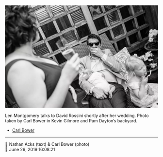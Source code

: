 ![Len Montgomery talks to David Rossini](assets/2019-06-29-set-1-the-ceremony-51.webp)

Len Montgomery talks to David Rossini shortly after her wedding. Photo taken by Carl Bower in Kevin Gilmore and Pam Dayton’s backyard.

* [Carl Bower](https://carlbowerphotos.com)

- - - -

<span aria-hidden="true">👥</span> Nathan Acks (text) & Carl Bower (photo)  
<span aria-hidden="true">📅</span> June 29, 2019 16:08:21
